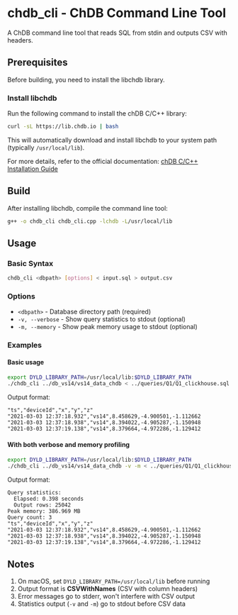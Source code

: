 # chdb_cli - ChDB Command Line Tool

A ChDB command line tool that reads SQL from stdin and outputs CSV with headers.

## Prerequisites

Before building, you need to install the libchdb library.

### Install libchdb

Run the following command to install the chDB C/C++ library:

```bash
curl -sL https://lib.chdb.io | bash
```

This will automatically download and install libchdb to your system path (typically `/usr/local/lib`).

For more details, refer to the official documentation: [chDB C/C++ Installation Guide](https://clickhouse.com/docs/chdb/install/c)

## Build

After installing libchdb, compile the command line tool:

```bash
g++ -o chdb_cli chdb_cli.cpp -lchdb -L/usr/local/lib
```

## Usage

### Basic Syntax

```bash
chdb_cli <dbpath> [options] < input.sql > output.csv
```

### Options

- `<dbpath>` - Database directory path (required)
- `-v, --verbose` - Show query statistics to stdout (optional)
- `-m, --memory` - Show peak memory usage to stdout (optional)

### Examples

#### Basic usage
```bash
export DYLD_LIBRARY_PATH=/usr/local/lib:$DYLD_LIBRARY_PATH
./chdb_cli ../db_vs14/vs14_data_chdb < ../queries/Q1/Q1_clickhouse.sql
```


Output format:
```
"ts","deviceId","x","y","z"
"2021-03-03 12:37:18.932","vs14",8.458629,-4.900501,-1.112662
"2021-03-03 12:37:18.938","vs14",8.394022,-4.905287,-1.150948
"2021-03-03 12:37:19.138","vs14",8.379664,-4.972286,-1.129412
```

#### With both verbose and memory profiling
```bash
export DYLD_LIBRARY_PATH=/usr/local/lib:$DYLD_LIBRARY_PATH
./chdb_cli ../db_vs14/vs14_data_chdb -v -m < ../queries/Q1/Q1_clickhouse.sql
```

Output format:
```
Query statistics:
  Elapsed: 0.398 seconds
  Output rows: 25042
Peak memory: 386.969 MB
Query count: 3
"ts","deviceId","x","y","z"
"2021-03-03 12:37:18.932","vs14",8.458629,-4.900501,-1.112662
"2021-03-03 12:37:18.938","vs14",8.394022,-4.905287,-1.150948
"2021-03-03 12:37:19.138","vs14",8.379664,-4.972286,-1.129412
```


## Notes

1. On macOS, set `DYLD_LIBRARY_PATH=/usr/local/lib` before running
2. Output format is **CSVWithNames** (CSV with column headers)
3. Error messages go to stderr, won't interfere with CSV output
4. Statistics output (`-v` and `-m`) go to stdout before CSV data
